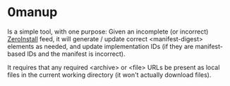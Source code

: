 # 0manup

Is a simple tool, with one purpose: Given an incomplete (or incorrect)
[ZeroInstall](http://0install.net/) feed, it will generate / update
correct &lt;manifest-digest&gt; elements as needed, and update implementation
IDs (if they are manifest-based IDs and the manifest is incorrect).

It requires that any required &lt;archive&gt; or &lt;file&gt; URLs be present as
local files in the current working directory (it won't actually
download files).
